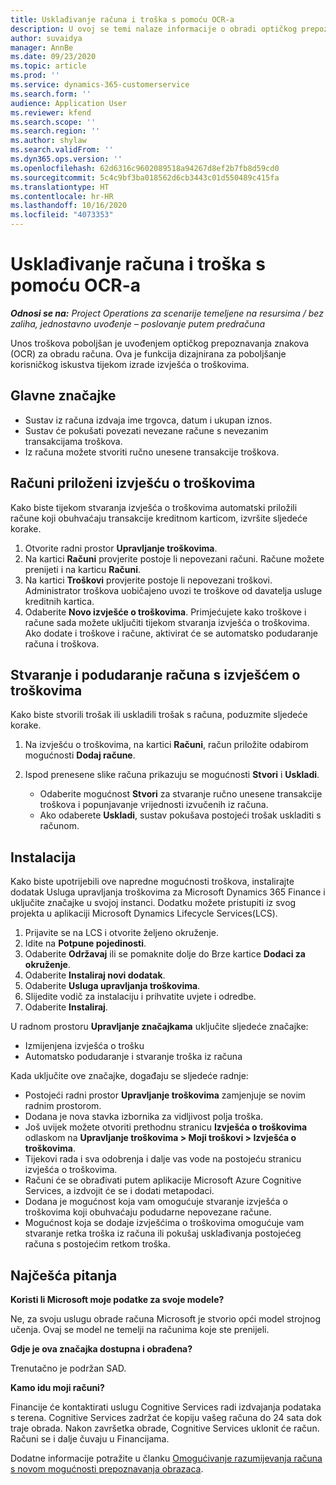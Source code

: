 ```yaml
---
title: Usklađivanje računa i troška s pomoću OCR-a
description: U ovoj se temi nalaze informacije o obradi optičkog prepoznavanja znakova (OCR, optical character recognition) za račune.
author: suvaidya
manager: AnnBe
ms.date: 09/23/2020
ms.topic: article
ms.prod: ''
ms.service: dynamics-365-customerservice
ms.search.form: ''
audience: Application User
ms.reviewer: kfend
ms.search.scope: ''
ms.search.region: ''
ms.author: shylaw
ms.search.validFrom: ''
ms.dyn365.ops.version: ''
ms.openlocfilehash: 62d6316c9602089518a94267d8ef2b7fb8d59cd0
ms.sourcegitcommit: 5c4c9bf3ba018562d6cb3443c01d550489c415fa
ms.translationtype: HT
ms.contentlocale: hr-HR
ms.lasthandoff: 10/16/2020
ms.locfileid: "4073353"
---
```

# <a name="match-a-receipt-to-an-expense-using-ocr"></a>Usklađivanje računa i troška s pomoću OCR-a

_**Odnosi se na:** Project Operations za scenarije temeljene na resursima / bez zaliha, jednostavno uvođenje – poslovanje putem predračuna_

Unos troškova poboljšan je uvođenjem optičkog prepoznavanja znakova (OCR) za obradu računa. Ova je funkcija dizajnirana za poboljšanje korisničkog iskustva tijekom izrade izvješća o troškovima.

## <a name="key-features"></a>Glavne značajke

- Sustav iz računa izdvaja ime trgovca, datum i ukupan iznos.
- Sustav će pokušati povezati nevezane račune s nevezanim transakcijama troškova.
- Iz računa možete stvoriti ručno unesene transakcije troškova.

## <a name="attach-receipts-to-an-expense-report"></a>Računi priloženi izvješću o troškovima

Kako biste tijekom stvaranja izvješća o troškovima automatski priložili račune koji obuhvaćaju transakcije kreditnom karticom, izvršite sljedeće korake.

  1. Otvorite radni prostor **Upravljanje troškovima**.
  2. Na kartici **Računi** provjerite postoje li nepovezani računi. Račune možete prenijeti i na karticu **Računi**.
  3. Na kartici **Troškovi** provjerite postoje li nepovezani troškovi. Administrator troškova uobičajeno uvozi te troškove od davatelja usluge kreditnih kartica.
  4. Odaberite **Novo izvješće o troškovima**. Primjećujete kako troškove i račune sada možete uključiti tijekom stvaranja izvješća o troškovima. Ako dodate i troškove i račune, aktivirat će se automatsko podudaranje računa i troškova.

## <a name="create-or-match-receipts-to-an-expense-report"></a>Stvaranje i podudaranje računa s izvješćem o troškovima
Kako biste stvorili trošak ili uskladili trošak s računa, poduzmite sljedeće korake.

  1. Na izvješću o troškovima, na kartici **Računi**, račun priložite odabirom mogućnosti **Dodaj račune**.
  2. Ispod prenesene slike računa prikazuju se mogućnosti **Stvori** i **Uskladi**.

      - Odaberite mogućnost **Stvori** za stvaranje ručno unesene transakcije troškova i popunjavanje vrijednosti izvučenih iz računa.
      - Ako odaberete **Uskladi**, sustav pokušava postojeći trošak uskladiti s računom.

## <a name="installation"></a>Instalacija

Kako biste upotrijebili ove napredne mogućnosti troškova, instalirajte dodatak Usluga upravljanja troškovima za Microsoft Dynamics 365 Finance i uključite značajke u svojoj instanci. Dodatku možete pristupiti iz svog projekta u aplikaciji Microsoft Dynamics Lifecycle Services(LCS).

1. Prijavite se na LCS i otvorite željeno okruženje.
2. Idite na **Potpune pojedinosti**.
3. Odaberite **Održavaj** ili se pomaknite dolje do Brze kartice **Dodaci za okruženje**.
4. Odaberite **Instaliraj novi dodatak**.
5. Odaberite **Usluga upravljanja troškovima**.
6. Slijedite vodič za instalaciju i prihvatite uvjete i odredbe.
7. Odaberite **Instaliraj**.

U radnom prostoru **Upravljanje značajkama** uključite sljedeće značajke:

- Izmijenjena izvješća o trošku
- Automatsko podudaranje i stvaranje troška iz računa

Kada uključite ove značajke, događaju se sljedeće radnje:

- Postojeći radni prostor **Upravljanje troškovima** zamjenjuje se novim radnim prostorom.
- Dodana je nova stavka izbornika za vidljivost polja troška.
- Još uvijek možete otvoriti prethodnu stranicu **Izvješća o troškovima** odlaskom na **Upravljanje troškovima > Moji troškovi > Izvješća o troškovima**.
- Tijekovi rada i sva odobrenja i dalje vas vode na postojeću stranicu izvješća o troškovima.
- Računi će se obrađivati putem aplikacije Microsoft Azure Cognitive Services, a izdvojit će se i dodati metapodaci.
- Dodana je mogućnost koja vam omogućuje stvaranje izvješća o troškovima koji obuhvaćaju podudarne nepovezane račune.
- Mogućnost koja se dodaje izvješćima o troškovima omogućuje vam stvaranje retka troška iz računa ili pokušaj usklađivanja postojećeg računa s postojećim retkom troška.

## <a name="frequently-asked-questions"></a>Najčešća pitanja

**Koristi li Microsoft moje podatke za svoje modele?**

Ne, za svoju uslugu obrade računa Microsoft je stvorio opći model strojnog učenja. Ovaj se model ne temelji na računima koje ste prenijeli.

**Gdje je ova značajka dostupna i obrađena?**

Trenutačno je podržan SAD.

**Kamo idu moji računi?**

Financije će kontaktirati uslugu Cognitive Services radi izdvajanja podataka s terena. Cognitive Services zadržat će kopiju vašeg računa do 24 sata dok traje obrada. Nakon završetka obrade, Cognitive Services uklonit će račun. Računi se i dalje čuvaju u Financijama.

Dodatne informacije potražite u članku [Omogućivanje razumijevanja računa s novom mogućnosti prepoznavanja obrazaca](https://azure.microsoft.com/blog/enable-receipt-understanding-with-form-recognizer-s-new-capability/).
